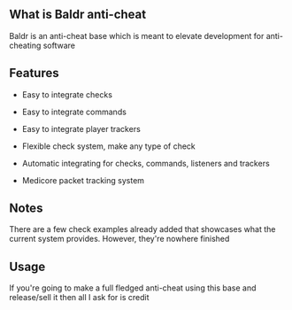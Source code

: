 ## What is Baldr anti-cheat

Baldr is an anti-cheat base which is meant to elevate development for anti-cheating software

## Features
* Easy to integrate checks
* Easy to integrate commands
* Easy to integrate player trackers

* Flexible check system, make any type of check

* Automatic integrating for checks, commands, listeners and trackers

* Medicore packet tracking system

## Notes
There are a few check examples already added that showcases what the current system provides. However, they're nowhere finished

## Usage
If you're going to make a full fledged anti-cheat using this base and release/sell it then all I ask for is credit
